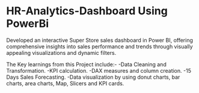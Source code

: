 # HR-Analytics-Dashboard Using PowerBi
Developed an interactive Super Store sales dashboard in Power BI, offering comprehensive insights into sales performance and trends through visually appealing visualizations and dynamic filters. 

The Key learnings from this Project include:- 
-Data Cleaning and Transformation. 
-KPI calculation. 
-DAX measures and column creation. 
-15 Days Sales Forecasting. 
-Data visualization by using donut charts, bar charts, area charts, Map, Slicers and KPI cards.
